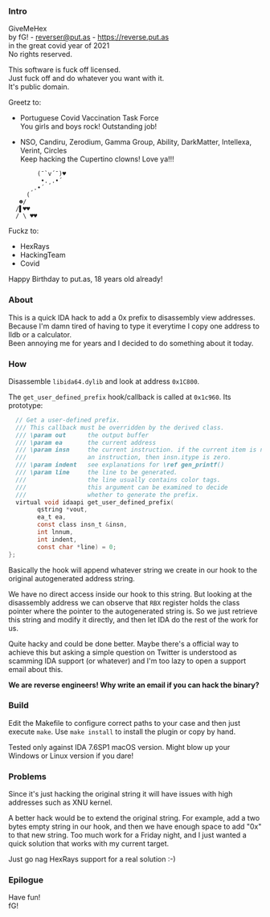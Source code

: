 ### Intro

 GiveMeHex  
 by fG! - reverser@put.as - https://reverse.put.as  
 in the great covid year of 2021  
 No rights reserved.  

 This software is fuck off licensed.  
 Just fuck off and do whatever you want with it.  
 It's public domain.  
 
 Greetz to:
 - Portuguese Covid Vaccination Task Force  
 You girls and boys rock! Outstanding job!

 - NSO, Candiru, Zerodium, Gamma Group, Ability, DarkMatter, Intellexa, Verint, Circles  
 Keep hacking the Cupertino clowns! Love ya!!!
```
        (¯`v´¯)♥
         •.¸.•´
      ¸.•´
     (
   ☻/
  /▌♥♥
  / \ ♥♥
``` 
 Fuckz to:
 - HexRays
 - HackingTeam
 - Covid
 
 Happy Birthday to put.as, 18 years old already!

### About

This is a quick IDA hack to add a 0x prefix to disassembly view addresses.  
Because I'm damn tired of having to type it everytime I copy one address to lldb or a calculator.  
Been annoying me for years and I decided to do something about it today.  

### How

Disassemble `libida64.dylib` and look at address `0x1C800`.

The `get_user_defined_prefix` hook/callback is called at `0x1c960`. Its prototype:

```c
  // Get a user-defined prefix.
  /// This callback must be overridden by the derived class.
  /// \param out      the output buffer
  /// \param ea       the current address
  /// \param insn     the current instruction. if the current item is not
  ///                 an instruction, then insn.itype is zero.
  /// \param indent   see explanations for \ref gen_printf()
  /// \param line     the line to be generated.
  ///                 the line usually contains color tags.
  ///                 this argument can be examined to decide
  ///                 whether to generate the prefix.
  virtual void idaapi get_user_defined_prefix(
        qstring *vout,
        ea_t ea,
        const class insn_t &insn,
        int lnnum,
        int indent,
        const char *line) = 0;
};
```

Basically the hook will append whatever string we create in our hook to the original autogenerated address string.

We have no direct access inside our hook to this string. But looking at the disassembly address we can observe that `RBX` register holds the class pointer where the pointer to the autogenerated string is. So we just retrieve this string and modify it directly, and then let IDA do the rest of the work for us. 

Quite hacky and could be done better. Maybe there's a official way to achieve this but asking a simple question on Twitter is understood as scamming IDA support (or whatever) and I'm too lazy to open a support email about this.

**We are reverse engineers! Why write an email if you can hack the binary?**

### Build

Edit the Makefile to configure correct paths to your case and then just execute `make`. Use `make install` to install the plugin or copy by hand.

Tested only against IDA 7.6SP1 macOS version. Might blow up your Windows or Linux version if you dare!

### Problems

Since it's just hacking the original string it will have issues with high addresses such as XNU kernel.

A better hack would be to extend the original string. For example, add a two bytes empty string in our hook, and then we have enough space to add "0x" to that new string. Too much work for a Friday night, and I just wanted a quick solution that works with my current target.

Just go nag HexRays support for a real solution :-)

### Epilogue

Have fun!  
fG!
